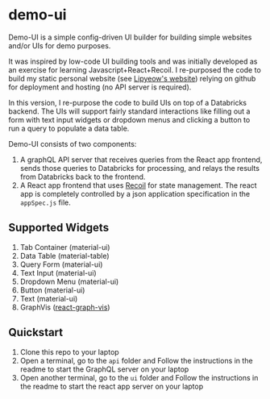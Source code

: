 # demo-ui

Demo-UI is a simple config-driven UI builder for building simple websites and/or UIs for demo purposes.

It was inspired by low-code UI building tools and was initially developed as an exercise for learning Javascript+React+Recoil. I re-purposed the code to build my static personal website (see [Lipyeow's website](https://lipyeow.github.io/info/)) relying on github for deployment and hosting (no API server is required).

In this version, I re-purpose the code to build UIs on top of a Databricks backend. The UIs will support fairly standard interactions like filling out a form with text input widgets or dropdown menus and clicking a button to run a query to populate a data table.

Demo-UI consists of two components:

1. A graphQL API server that receives queries from the React app frontend, sends those queries to Databricks for processing, and relays the results from Databricks back to the frontend.
2. A React app frontend that uses [Recoil](https://recoiljs.org/) for state management. The react app is completely controlled by a json application specification in the `appSpec.js` file.

## Supported Widgets

1. Tab Container (material-ui) 
1. Data Table (material-table)
1. Query Form (material-ui)
1. Text Input (material-ui)
1. Dropdown Menu (material-ui)
1. Button (material-ui)
1. Text (material-ui)
1. GraphVis ([react-graph-vis](https://www.npmjs.com/package/react-graph-vis))

## Quickstart

1. Clone this repo to your laptop
1. Open a terminal, go to the `api` folder and Follow the instructions in the readme to start the GraphQL server on your laptop
1. Open another terminal, go to the `ui` folder and Follow the instructions in the readme to start the react app server on your laptop


